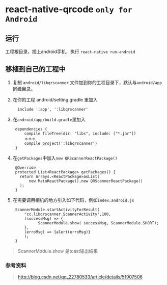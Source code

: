 # react-native-qrcode `only for Android`


## 运行
工程根目录，插上android手机，执行 `react-native run-android `


## 移植到自己的工程中

1. 复制 `android/libqrscanner` 文件加到你的工程目录下，默认与`android/app`同级目录。
2. 在你的工程 android/setting.gradle 里加入

         include ':app', ':libqrscanner'
  
3. 在`android/app/build.gradle`里加入

        dependencies {
            compile fileTree(dir: "libs", include: ["*.jar"])
            ＊＊＊
            compile project(':libqrscanner')
        }

4. 在`getPackages`中加入`new QRScannerReactPackage()`

        @Override
        protected List<ReactPackage> getPackages() {
          return Arrays.<ReactPackage>asList(
              new MainReactPackage(),new QRScannerReactPackage()
          );
        }

5. 在需要调用相机的地方引入如下代码，例如`index.android.js`

        ScannerModule.startActivityForResult(
            "cc.libqrscanner.ScannerActivity",100,
            (successMsg) => {
                  ScannerModule.show( successMsg, ScannerModule.SHORT);
            },
            (erroMsg) => {alert(erroMsg)}
            );
        }

> ScannerModule.show 是toast输出结果



### 参考资料
>  http://blog.csdn.net/qq_22780533/article/details/51907506
